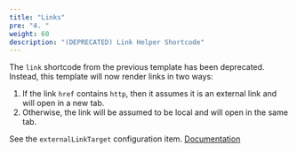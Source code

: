 ```yaml
---
title: "Links"
pre: "4. "
weight: 60
description: "(DEPRECATED) Link Helper Shortcode"
---
```


The `link` shortcode from the previous template has been deprecated. Instead, this template will now render links in two ways:

1. If the link `href` contains `http`, then it assumes it is an external link and will open in a new tab.
1. Otherwise, the link will be assumed to be local and will open in the same tab.

See the `externalLinkTarget` configuration item. [Documentation](https://mcshelby.github.io/hugo-theme-relearn/basics/configuration/index.html)